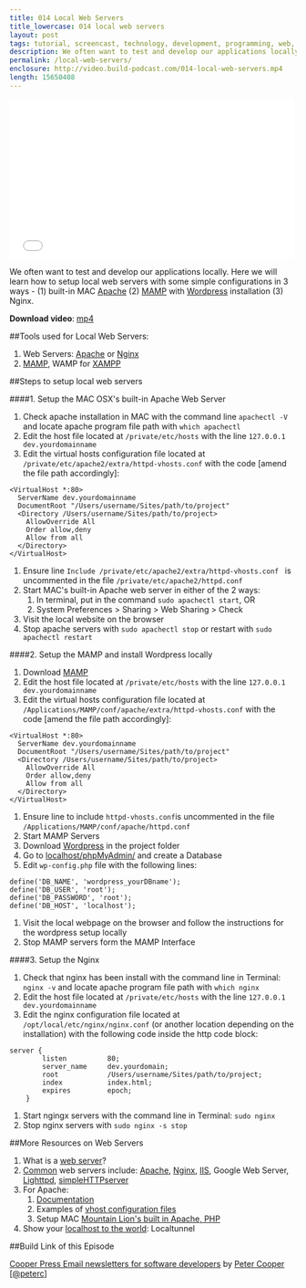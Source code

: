 ```yaml
---
title: 014 Local Web Servers
title_lowercase: 014 local web servers
layout: post
tags: tutorial, screencast, technology, development, programming, web, servers, apache, mamp, mysql, nginx, localhost, virtual, hosts, wordpress, local
description: We often want to test and develop our applications locally. Here we will learn how to setup local web servers with some simple configurations in 3 ways - (1) built-in MAC Apache (2) MAMP with Wordpress installation (3) Nginx.
permalink: /local-web-servers/
enclosure: http://video.build-podcast.com/014-local-web-servers.mp4
length: 15650408
---
```


<div id="video"><iframe src="//player.vimeo.com/video/49897113" width="500" height="281" frameborder="0" webkitallowfullscreen mozallowfullscreen allowfullscreen></iframe></div>

We often want to test and develop our applications locally. Here we will learn how to setup local web servers with some simple configurations in 3 ways - (1) built-in MAC [Apache](http://httpd.apache.org/) (2) [MAMP](http://www.mamp.info/en/index.html) with [Wordpress](http://wordpress.org/) installation (3) Nginx.

<p><strong>Download video</strong>: <a href="http://video.build-podcast.com/014-local-web-servers.mp4" download="build-podcast-014-local-web-servers.mp4">mp4</a></p>

##Tools used for Local Web Servers:

1. Web Servers: [Apache](http://httpd.apache.org/) or [Nginx](http://nginx.org/)
2. [MAMP](http://www.mamp.info/en/index.html), WAMP for [XAMPP](http://www.apachefriends.org/en/xampp.html)

##Steps to setup local web servers

####1. Setup the MAC OSX's built-in Apache Web Server

1. Check apache installation in MAC with the command line `apachectl -V` and locate apache program file path with `which apachectl`
1. Edit the host file located at `/private/etc/hosts` with the line `127.0.0.1    dev.yourdomainname`
1. Edit the virtual hosts configuration file located at `/private/etc/apache2/extra/httpd-vhosts.conf` with the code [amend the file path accordingly]:

```
<VirtualHost *:80>
  ServerName dev.yourdomainname
  DocumentRoot "/Users/username/Sites/path/to/project"
  <Directory /Users/username/Sites/path/to/project>
    AllowOverride All
    Order allow,deny
    Allow from all
  </Directory>
</VirtualHost>
```
1. Ensure line `Include /private/etc/apache2/extra/httpd-vhosts.conf
` is uncommented in the file `/private/etc/apache2/httpd.conf`
1. Start MAC's built-in Apache web server in either of the 2 ways:
    1. In terminal, put in the command `sudo apachectl start`, OR
    2. System Preferences > Sharing > Web Sharing > Check
1. Visit the local website on the browser
1. Stop apache servers with `sudo apachectl stop` or restart with `sudo apachectl restart`

####2. Setup the MAMP and install Wordpress locally

1. Download [MAMP](http://www.mamp.info/en/index.html)
1. Edit the host file located at `/private/etc/hosts` with the line `127.0.0.1    dev.yourdomainname`
1. Edit the virtual hosts configuration file located at `/Applications/MAMP/conf/apache/extra/httpd-vhosts.conf` with the code [amend the file path accordingly]:

```
<VirtualHost *:80>
  ServerName dev.yourdomainname
  DocumentRoot "/Users/username/Sites/path/to/project"
  <Directory /Users/username/Sites/path/to/project>
    AllowOverride All
    Order allow,deny
    Allow from all
  </Directory>
</VirtualHost>
```
1. Ensure line to include `httpd-vhosts.conf`is uncommented in the file `/Applications/MAMP/conf/apache/httpd.conf`
1. Start MAMP Servers
1. Download [Wordpress](http://wordpress.org/) in the project folder
1. Go to [localhost/phpMyAdmin/](http://localhost/phpMyAdmin/) and create a Database
1. Edit `wp-config.php` file with the following lines:

```
define('DB_NAME', 'wordpress_yourDBname');
define('DB_USER', 'root');
define('DB_PASSWORD', 'root');
define('DB_HOST', 'localhost');
```
1. Visit the local webpage on the browser and follow the instructions for the wordpress setup locally
1. Stop MAMP servers form the MAMP Interface

####3. Setup the Nginx

1. Check that nginx has been install with the command line in Terminal: `nginx -v` and locate apache program file path with `which nginx`
1. Edit the host file located at `/private/etc/hosts` with the line `127.0.0.1    dev.yourdomainname`
1. Edit the nginx configuration file located at `/opt/local/etc/nginx/nginx.conf` (or another location depending on the installation) with the following code inside the http code block:

```
server {
        listen          80;
        server_name     dev.yourdomain;
        root            /Users/username/Sites/path/to/project;
        index           index.html;
        expires         epoch;
    }
```
1. Start ngingx servers with the command line in Terminal: `sudo nginx`
1. Stop nginx servers with `sudo nginx -s stop`

##More Resources on Web Servers

1. What is a [web server](http://en.wikipedia.org/wiki/Web_server)?
1. [Common](http://royal.pingdom.com/2012/05/22/75-percent-top-10k-websites-served-by-open-source-software/) web servers include: [Apache](http://httpd.apache.org/), [Nginx](http://nginx.org/), [IIS](http://www.iis.net/), Google Web Server, [Lighttpd](http://www.lighttpd.net/), [simpleHTTPserver](http://docs.python.org/2/library/simplehttpserver.html)
1. For Apache:
    1. [Documentation](http://httpd.apache.org/docs/)
    2. Examples of [vhost configuration files](http://httpd.apache.org/docs/2.2/vhosts/)
    3. Setup MAC [Mountain Lion's built in Apache, PHP](http://damianoferrari.com/set-up-apache-and-php-on-os-x-10-8-mountain-lion/)
1. Show your [localhost to the world](http://progrium.com/localtunnel/): Localtunnel

##Build Link of this Episode

[Cooper Press Email newsletters for software developers](https://cooperpress.com/) by [Peter Cooper](http://peterc.org/) [[@peterc](https://twitter.com/peterc)]
